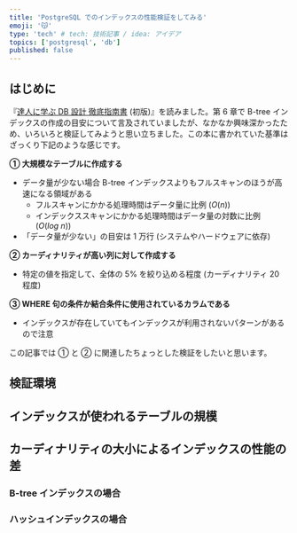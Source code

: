 ```yaml
---
title: 'PostgreSQL でのインデックスの性能検証をしてみる'
emoji: '😽'
type: 'tech' # tech: 技術記事 / idea: アイデア
topics: ['postgresql', 'db']
published: false
---
```


## はじめに

『[達人に学ぶ DB 設計 徹底指南書](https://www.shoeisha.co.jp/book/detail/9784798124704) (初版)』を読みました。第 6 章で B-tree インデックスの作成の目安について言及されていましたが、なかなか興味深かったため、いろいろと検証してみようと思い立ちました。この本に書かれていた基準はざっくり下記のような感じです。

**① 大規模なテーブルに作成する**

- データ量が少ない場合 B-tree インデックスよりもフルスキャンのほうが高速になる領域がある
  - フルスキャンにかかる処理時間はデータ量に比例 ($O(n)$)
  - インデックススキャンにかかる処理時間はデータ量の対数に比例 ($O(log\ n)$)
- 「データ量が少ない」の目安は 1 万行 (システムやハードウェアに依存)

**② カーディナリティが高い列に対して作成する**

- 特定の値を指定して、全体の 5% を絞り込める程度 (カーディナリティ 20 程度)

**③ WHERE 句の条件か結合条件に使用されているカラムである**

- インデックスが存在していてもインデックスが利用されないパターンがあるので注意

この記事では ① と ② に関連したちょっとした検証をしたいと思います。

## 検証環境

## インデックスが使われるテーブルの規模

## カーディナリティの大小によるインデックスの性能の差

### B-tree インデックスの場合

### ハッシュインデックスの場合
